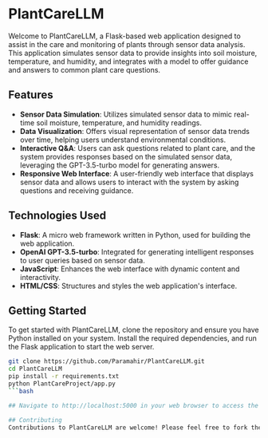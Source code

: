 # PlantCareLLM

Welcome to PlantCareLLM, a Flask-based web application designed to assist in the care and monitoring of plants through sensor data analysis. This application simulates sensor data to provide insights into soil moisture, temperature, and humidity, and integrates with a model to offer guidance and answers to common plant care questions.

## Features

- **Sensor Data Simulation**: Utilizes simulated sensor data to mimic real-time soil moisture, temperature, and humidity readings.
- **Data Visualization**: Offers visual representation of sensor data trends over time, helping users understand environmental conditions.
- **Interactive Q&A**: Users can ask questions related to plant care, and the system provides responses based on the simulated sensor data, leveraging the GPT-3.5-turbo model for generating answers.
- **Responsive Web Interface**: A user-friendly web interface that displays sensor data and allows users to interact with the system by asking questions and receiving guidance.

## Technologies Used

- **Flask**: A micro web framework written in Python, used for building the web application.
- **OpenAI GPT-3.5-turbo**: Integrated for generating intelligent responses to user queries based on sensor data.
- **JavaScript**: Enhances the web interface with dynamic content and interactivity.
- **HTML/CSS**: Structures and styles the web application's interface.

## Getting Started

To get started with PlantCareLLM, clone the repository and ensure you have Python installed on your system. Install the required dependencies, and run the Flask application to start the web server.

```bash
git clone https://github.com/Paramahir/PlantCareLLM.git
cd PlantCareLLM
pip install -r requirements.txt  
python PlantCareProject/app.py
```bash

## Navigate to http://localhost:5000 in your web browser to access the application.

## Contributing
Contributions to PlantCareLLM are welcome! Please feel free to fork the repository, make your changes, and submit a pull request.

